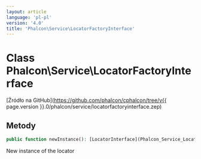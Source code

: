 ```yaml
---
layout: article
language: 'pl-pl'
version: '4.0'
title: 'Phalcon\Service\LocatorFactoryInterface'
---
```

# Class **Phalcon\Service\LocatorFactoryInterface**

[Źródło na GitHub](https://github.com/phalcon/cphalcon/tree/v{{ page.version }}.0/phalcon/service/locatorfactoryinterface.zep)

## Metody

```php
public function newInstance(): [LocatorInterface](Phalcon_Service_LocatorInterface);
```

New instance of the locator